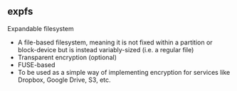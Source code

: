 
expfs
-----
Expandable filesystem

- A file-based filesystem, meaning it is not fixed within a partition or block-device but is instead variably-sized (i.e. a regular file)
- Transparent encryption (optional)
- FUSE-based
- To be used as a simple way of implementing encryption for services like Dropbox, Google Drive, S3, etc.
